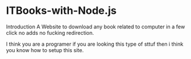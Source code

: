# ITBooks-with-Node.js

Introduction 
A Website to download any book related to computer in a few click no adds no fucking redirection.

I think you are a programer if you are looking this type of sttuf then i think you know how to setup this site.


